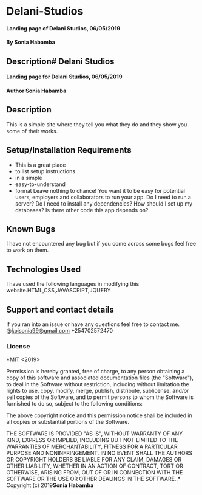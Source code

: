 # Delani-Studios
#### Landing page of Delani Studios, 06/05/2019
#### By **Sonia Habamba**
## Description# Delani Studios
#### Landing page for Delani Studios, 06/05/2019
#### Author **Sonia Habamba**
## Description
This is a simple site where they tell you what they do and they show you some of their works. 
## Setup/Installation Requirements
* This is a great place
* to list setup instructions
* in a simple
* easy-to-understand
* format
Leave nothing to chance! You want it to be easy for potential users, employers and collaborators to run your app. Do I need to run a server? Do I need to install any dependencies? How should I set up my databases? Is there other code this app depends on?
## Known Bugs
I have not encountered any bug but if you come across some bugs feel free to work on them. 
## Technologies Used
I have used the following languages in modifying this website.HTML,CSS,JAVASCRIPT,JQUERY
## Support and contact details
If you ran into an issue or have any questions feel free to contact me.
@koisonia99@gmail.com
+254702572470
### License
*MIT <2019> <Sonia Habamba>

Permission is hereby granted, free of charge, to any person obtaining a copy of this software and associated documentation files (the "Software"), to deal in the Software without restriction, including without limitation the rights to use, copy, modify, merge, publish, distribute, sublicense, and/or sell copies of the Software, and to permit persons to whom the Software is furnished to do so, subject to the following conditions:

The above copyright notice and this permission notice shall be included in all copies or substantial portions of the Software.

THE SOFTWARE IS PROVIDED "AS IS", WITHOUT WARRANTY OF ANY KIND, EXPRESS OR IMPLIED, INCLUDING BUT NOT LIMITED TO THE WARRANTIES OF MERCHANTABILITY, FITNESS FOR A PARTICULAR PURPOSE AND NONINFRINGEMENT. IN NO EVENT SHALL THE AUTHORS OR COPYRIGHT HOLDERS BE LIABLE FOR ANY CLAIM, DAMAGES OR OTHER LIABILITY, WHETHER IN AN ACTION OF CONTRACT, TORT OR OTHERWISE, ARISING FROM, OUT OF OR IN CONNECTION WITH THE SOFTWARE OR THE USE OR OTHER DEALINGS IN THE SOFTWARE..*
Copyright (c) 2019**Sonia Habamba**
   